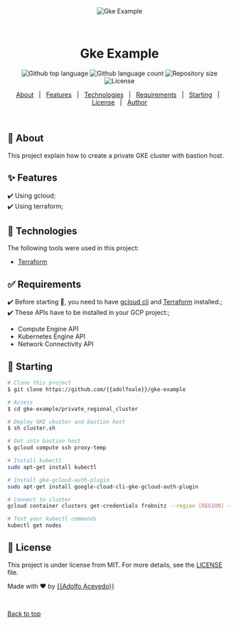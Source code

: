 <div align="center" id="top"> 
  <img src="./.github/app.gif" alt="Gke Example" />

  &#xa0;

  <!-- <a href="https://gkeexample.netlify.app">Demo</a> -->
</div>

<h1 align="center">Gke Example</h1>

<p align="center">
  <img alt="Github top language" src="https://img.shields.io/github/languages/top/{{YOUR_GITHUB_USERNAME}}/gke-example?color=56BEB8">

  <img alt="Github language count" src="https://img.shields.io/github/languages/count/{{YOUR_GITHUB_USERNAME}}/gke-example?color=56BEB8">

  <img alt="Repository size" src="https://img.shields.io/github/repo-size/{{YOUR_GITHUB_USERNAME}}/gke-example?color=56BEB8">

  <img alt="License" src="https://img.shields.io/github/license/{{YOUR_GITHUB_USERNAME}}/gke-example?color=56BEB8">

  <!-- <img alt="Github issues" src="https://img.shields.io/github/issues/{{YOUR_GITHUB_USERNAME}}/gke-example?color=56BEB8" /> -->

  <!-- <img alt="Github forks" src="https://img.shields.io/github/forks/{{YOUR_GITHUB_USERNAME}}/gke-example?color=56BEB8" /> -->

  <!-- <img alt="Github stars" src="https://img.shields.io/github/stars/{{YOUR_GITHUB_USERNAME}}/gke-example?color=56BEB8" /> -->
</p>

<!-- Status -->

<!-- <h4 align="center"> 
	🚧  Gke Example 🚀 Under construction...  🚧
</h4> 

<hr> -->

<p align="center">
  <a href="#dart-about">About</a> &#xa0; | &#xa0; 
  <a href="#sparkles-features">Features</a> &#xa0; | &#xa0;
  <a href="#rocket-technologies">Technologies</a> &#xa0; | &#xa0;
  <a href="#white_check_mark-requirements">Requirements</a> &#xa0; | &#xa0;
  <a href="#checkered_flag-starting">Starting</a> &#xa0; | &#xa0;
  <a href="#memo-license">License</a> &#xa0; | &#xa0;
  <a href="https://github.com/{{YOUR_GITHUB_USERNAME}}" target="_blank">Author</a>
</p>

<br>

## :dart: About ##

This project explain how to create a private GKE cluster with bastion host. 

## :sparkles: Features ##

:heavy_check_mark: Using gcloud;\
:heavy_check_mark: Using terraform;

## :rocket: Technologies ##

The following tools were used in this project:

- [Terraform](https://cloud.google.com/kubernetes-engine/docs/archive/creating-kubernetes-engine-private-clusters-with-net-proxies)

## :white_check_mark: Requirements ##

:heavy_check_mark: Before starting :checkered_flag:, you need to have [gcloud cli](https://cloud.google.com/sdk/docs/install?hl=es-419) and [Terraform](https://developer.hashicorp.com/terraform/tutorials/aws-get-started/install-cli) installed.;\
:heavy_check_mark: These APIs have to be installed in your GCP project:;
- Compute Engine API
- Kubernetes Engine API
- Network Connectivity API

## :checkered_flag: Starting ##

```bash
# Clone this project
$ git clone https://github.com/{{adolfoale}}/gke-example

# Access
$ cd gke-example/private_regional_cluster

# Deploy GKE ckuster and bastion host
$ sh cluster.sh

# Get into bastion host
$ gcloud compute ssh proxy-temp

# Install kubectl
sudo apt-get install kubectl

# Install gke-gcloud-auth-plugin
sudo apt-get install google-cloud-cli-gke-gcloud-auth-plugin

# Connect to cluster
gcloud container clusters get-credentials frobnitz --region [REGION] --project [project_id]

# Text your kubectl commands
kubectl get nodes
```

## :memo: License ##

This project is under license from MIT. For more details, see the [LICENSE](LICENSE.md) file.


Made with :heart: by <a href="https://www.linkedin.com/in/adolfoalejandroacevedo/" target="_blank">{{Adolfo Acevedo}}</a>

&#xa0;

<a href="#top">Back to top</a>
